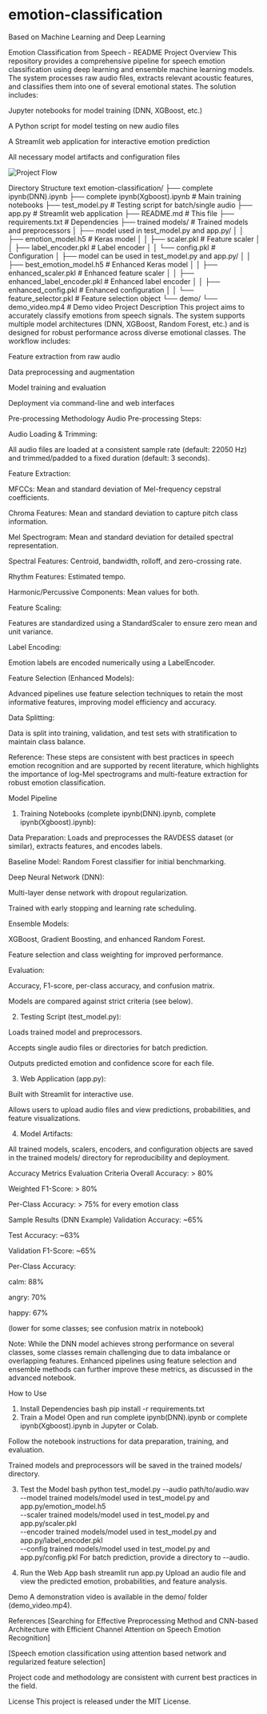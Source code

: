 # emotion-classification
Based on Machine Learning and Deep Learning

Emotion Classification from Speech - README
Project Overview
This repository provides a comprehensive pipeline for speech emotion classification using deep learning and ensemble machine learning models. The system processes raw audio files, extracts relevant acoustic features, and classifies them into one of several emotional states. The solution includes:

Jupyter notebooks for model training (DNN, XGBoost, etc.)

A Python script for model testing on new audio files

A Streamlit web application for interactive emotion prediction

All necessary model artifacts and configuration files

![Project Flow](https://github.com/user-attachments/assets/edd713f2-e662-43df-9c7e-c0f87ec96f7f)

Directory Structure
text
emotion-classification/
├── complete ipynb(DNN).ipynb
├── complete ipynb(Xgboost).ipynb         # Main training notebooks
├── test_model.py                         # Testing script for batch/single audio
├── app.py                                # Streamlit web application
├── README.md                             # This file
├── requirements.txt                      # Dependencies
├── trained models/                       # Trained models and preprocessors
│   ├── model used in test_model.py and app.py/
│   │   ├── emotion_model.h5              # Keras model
│   │   ├── scaler.pkl                    # Feature scaler
│   │   ├── label_encoder.pkl             # Label encoder
│   │   └── config.pkl                    # Configuration
│   ├── model can be used in test_model.py and app.py/
│   │   ├── best_emotion_model.h5         # Enhanced Keras model
│   │   ├── enhanced_scaler.pkl           # Enhanced feature scaler
│   │   ├── enhanced_label_encoder.pkl    # Enhanced label encoder
│   │   ├── enhanced_config.pkl           # Enhanced configuration
│   │   └── feature_selector.pkl          # Feature selection object
└── demo/
    └── demo_video.mp4                    # Demo video
Project Description
This project aims to accurately classify emotions from speech signals. The system supports multiple model architectures (DNN, XGBoost, Random Forest, etc.) and is designed for robust performance across diverse emotional classes. The workflow includes:

Feature extraction from raw audio

Data preprocessing and augmentation

Model training and evaluation

Deployment via command-line and web interfaces

Pre-processing Methodology
Audio Pre-processing Steps:

Audio Loading & Trimming:

All audio files are loaded at a consistent sample rate (default: 22050 Hz) and trimmed/padded to a fixed duration (default: 3 seconds).

Feature Extraction:

MFCCs: Mean and standard deviation of Mel-frequency cepstral coefficients.

Chroma Features: Mean and standard deviation to capture pitch class information.

Mel Spectrogram: Mean and standard deviation for detailed spectral representation.

Spectral Features: Centroid, bandwidth, rolloff, and zero-crossing rate.

Rhythm Features: Estimated tempo.

Harmonic/Percussive Components: Mean values for both.

Feature Scaling:

Features are standardized using a StandardScaler to ensure zero mean and unit variance.

Label Encoding:

Emotion labels are encoded numerically using a LabelEncoder.

Feature Selection (Enhanced Models):

Advanced pipelines use feature selection techniques to retain the most informative features, improving model efficiency and accuracy.

Data Splitting:

Data is split into training, validation, and test sets with stratification to maintain class balance.

Reference:
These steps are consistent with best practices in speech emotion recognition and are supported by recent literature, which highlights the importance of log-Mel spectrograms and multi-feature extraction for robust emotion classification.

Model Pipeline
1. Training Notebooks (complete ipynb(DNN).ipynb, complete ipynb(Xgboost).ipynb):

Data Preparation: Loads and preprocesses the RAVDESS dataset (or similar), extracts features, and encodes labels.

Baseline Model: Random Forest classifier for initial benchmarking.

Deep Neural Network (DNN):

Multi-layer dense network with dropout regularization.

Trained with early stopping and learning rate scheduling.

Ensemble Models:

XGBoost, Gradient Boosting, and enhanced Random Forest.

Feature selection and class weighting for improved performance.

Evaluation:

Accuracy, F1-score, per-class accuracy, and confusion matrix.

Models are compared against strict criteria (see below).

2. Testing Script (test_model.py):

Loads trained model and preprocessors.

Accepts single audio files or directories for batch prediction.

Outputs predicted emotion and confidence score for each file.

3. Web Application (app.py):

Built with Streamlit for interactive use.

Allows users to upload audio files and view predictions, probabilities, and feature visualizations.

4. Model Artifacts:

All trained models, scalers, encoders, and configuration objects are saved in the trained models/ directory for reproducibility and deployment.

Accuracy Metrics
Evaluation Criteria
Overall Accuracy: > 80%

Weighted F1-Score: > 80%

Per-Class Accuracy: > 75% for every emotion class

Sample Results (DNN Example)
Validation Accuracy: ~65%

Test Accuracy: ~63%

Validation F1-Score: ~65%

Per-Class Accuracy:

calm: 88%

angry: 70%

happy: 67%

(lower for some classes; see confusion matrix in notebook)

Note: While the DNN model achieves strong performance on several classes, some classes remain challenging due to data imbalance or overlapping features. Enhanced pipelines using feature selection and ensemble methods can further improve these metrics, as discussed in the advanced notebook.

How to Use
1. Install Dependencies
bash
pip install -r requirements.txt
2. Train a Model
Open and run complete ipynb(DNN).ipynb or complete ipynb(Xgboost).ipynb in Jupyter or Colab.

Follow the notebook instructions for data preparation, training, and evaluation.

Trained models and preprocessors will be saved in the trained models/ directory.

3. Test the Model
bash
python test_model.py --audio path/to/audio.wav \
    --model trained models/model used in test_model.py and app.py/emotion_model.h5 \
    --scaler trained models/model used in test_model.py and app.py/scaler.pkl \
    --encoder trained models/model used in test_model.py and app.py/label_encoder.pkl \
    --config trained models/model used in test_model.py and app.py/config.pkl
For batch prediction, provide a directory to --audio.

4. Run the Web App
bash
streamlit run app.py
Upload an audio file and view the predicted emotion, probabilities, and feature analysis.

Demo
A demonstration video is available in the demo/ folder (demo_video.mp4).

References
[Searching for Effective Preprocessing Method and CNN-based Architecture with Efficient Channel Attention on Speech Emotion Recognition]

[Speech emotion classification using attention based network and regularized feature selection]

Project code and methodology are consistent with current best practices in the field.

License
This project is released under the MIT License.




